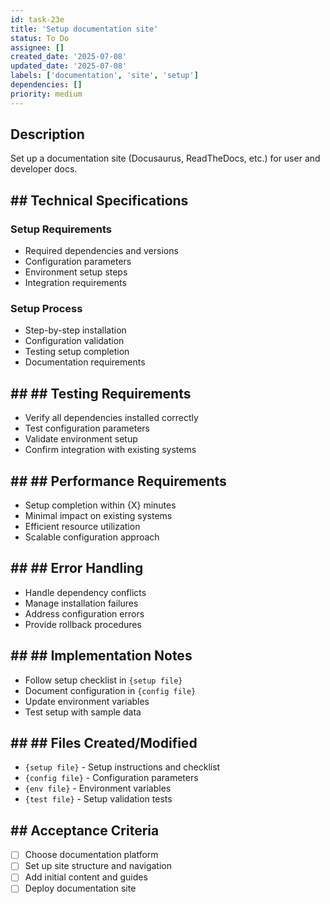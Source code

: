 ```yaml
---
id: task-23e
title: 'Setup documentation site'
status: To Do
assignee: []
created_date: '2025-07-08'
updated_date: '2025-07-08'
labels: ['documentation', 'site', 'setup']
dependencies: []
priority: medium
---
```


## Description

Set up a documentation site (Docusaurus, ReadTheDocs, etc.) for user and developer docs.

## ## Technical Specifications

### Setup Requirements
- Required dependencies and versions
- Configuration parameters
- Environment setup steps
- Integration requirements

### Setup Process
- Step-by-step installation
- Configuration validation
- Testing setup completion
- Documentation requirements

## ## ## Testing Requirements
- Verify all dependencies installed correctly
- Test configuration parameters
- Validate environment setup
- Confirm integration with existing systems

## ## ## Performance Requirements
- Setup completion within {X} minutes
- Minimal impact on existing systems
- Efficient resource utilization
- Scalable configuration approach

## ## ## Error Handling
- Handle dependency conflicts
- Manage installation failures
- Address configuration errors
- Provide rollback procedures

## ## ## Implementation Notes
- Follow setup checklist in `{setup file}`
- Document configuration in `{config file}`
- Update environment variables
- Test setup with sample data

## ## ## Files Created/Modified
- `{setup file}` - Setup instructions and checklist
- `{config file}` - Configuration parameters
- `{env file}` - Environment variables
- `{test file}` - Setup validation tests

## ## Acceptance Criteria
- [ ] Choose documentation platform
- [ ] Set up site structure and navigation
- [ ] Add initial content and guides
- [ ] Deploy documentation site 